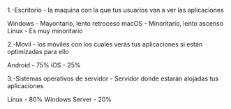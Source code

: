 1.-Escritorio - la maquina con la que tus usuarios van a ver las aplicaciones

Windows - Mayoritario, lento retroceso
macOS - Minoritario, lento ascenso 
Linux - Es muy minoritario

2.-Movil - los móviles con los cuales verás tus aplicaciones si están optimizadas para ello

Android - 75%
iOS - 25%

3.-Sistemas operativos de servidor - Servidor donde estarán alojadas tus aplicaciones

Linux - 80%
Windows Server - 20%




